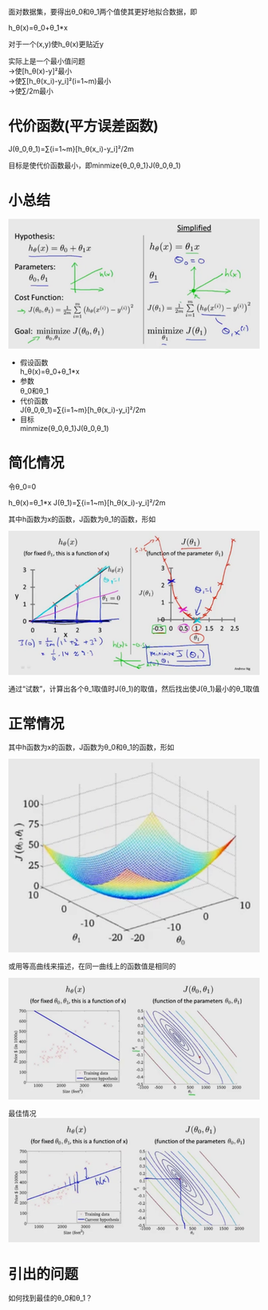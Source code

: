 面对数据集，要得出θ_0和θ_1两个值使其更好地拟合数据，即

h_θ(x)=θ_0+θ_1*x

对于一个(x,y)使h_θ(x)更贴近y

实际上是一个最小值问题  
->使[h_θ(x)-y]²最小  
->使∑[h_θ(x_i)-y_i]²(i=1~m)最小  
->使∑/2m最小

# 代价函数(平方误差函数)

J(θ_0,θ_1)=∑{i=1~m}[h_θ(x_i)-y_i]²/2m

目标是使代价函数最小，即minmize{θ_0,θ_1}J(θ_0,θ_1)

# 小总结

![avatar](./pic/2-3-1.png)

- 假设函数  
h_θ(x)=θ_0+θ_1*x
- 参数  
θ_0和θ_1
- 代价函数  
J(θ_0,θ_1)=∑{i=1~m}[h_θ(x_i)-y_i]²/2m
- 目标  
minmize{θ_0,θ_1}J(θ_0,θ_1)

# 简化情况
令θ_0=0  

h_θ(x)=θ_1*x
J(θ_1)=∑{i=1~m}[h_θ(x_i)-y_i]²/2m

其中h函数为x的函数，J函数为θ_1的函数，形如

![avatar](./pic/2-3-2.png)

通过“试数”，计算出各个θ_1取值时J(θ_1)的取值，然后找出使J(θ_1)最小的θ_1取值



# 正常情况

其中h函数为x的函数，J函数为θ_0和θ_1的函数，形如

![avatar](./pic/2-3-3.png)

或用等高曲线来描述，在同一曲线上的函数值是相同的

![avatar](./pic/2-3-4.png)

最佳情况
![avatar](./pic/2-3-5.png)

# 引出的问题
如何找到最佳的θ_0和θ_1？